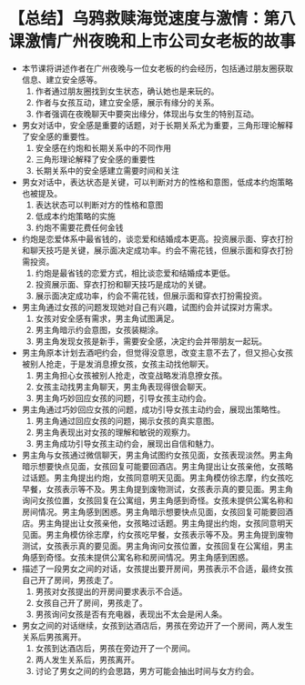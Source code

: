 # 【总结】乌鸦救赎海觉速度与激情：第八课激情广州夜晚和上市公司女老板的故事

-   本节课将讲述作者在广州夜晚与一位女老板的约会经历，包括通过朋友圈获取信息、建立安全感等。
    1.  作者通过朋友圈找到女生状态，确认她也是来玩的。
    2.  作者与女孩互动，建立安全感，展示有缘分的关系。
    3.  作者强调在夜晚聊天中要突出缘分，体现出与女生的特别互动。
-   男女对话中，安全感是重要的话题，对于长期关系尤为重要，三角形理论解释了安全感的重要性。
    1.  安全感在约炮和长期关系中的不同作用
    2.  三角形理论解释了安全感的重要性
    3.  长期关系中的安全感建立需要时间和关注
-   男女对话中，表达状态是关键，可以判断对方的性格和意图，低成本约炮策略也被提及。
    1.  表达状态可以判断对方的性格和意图
    2.  低成本约炮策略的实施
    3.  约炮不需要花费任何金钱
-   约炮是恋爱体系中最省钱的，谈恋爱和结婚成本更高。投资展示面、穿衣打扮和聊天技巧是关键，展示面决定成功率。约会不需花钱，但展示面和穿衣打扮需投资。
    1.  约炮是最省钱的恋爱方式，相比谈恋爱和结婚成本更低。
    2.  投资展示面、穿衣打扮和聊天技巧是成功的关键。
    3.  展示面决定成功率，约会不需花钱，但展示面和穿衣打扮需投资。
-   男主角通过女孩的问题发现她对自己有兴趣，试图约会并试探对方需求。
    1.  女孩对安全感有需求，男主角试图满足。
    2.  男主角暗示约会意图，女孩装糊涂。
    3.  男主角发现女孩是新手，需要安全感，决定约会并带朋友一起玩。
-   男主角原本计划去酒吧约会，但觉得没意思，改变主意不去了，但又担心女孩被别人抢走，于是发消息撩女孩，女孩主动找他聊天。
    1.  男主角担心女孩被别人抢走，改变战略发消息撩女孩。
    2.  女孩主动找男主角聊天，男主角表现得很会聊天。
    3.  男主角巧妙回应女孩的问题，引导女孩主动约会。
-   男主角通过巧妙回应女孩的问题，成功引导女孩主动约会，展现出策略性。
    1.  男主角通过回应女孩的问题，揭示女孩的真实意图。
    2.  男主角表现出对女孩的理解和敏锐的观察力。
    3.  男主角成功引导女孩主动约会，展现出自信和魅力。
-   男主角与女孩通过微信聊天，男主角试图约女孩见面，女孩表现淡然。男主角暗示想要快点见面，女孩回复可能要回酒店。男主角提出让女孩亲他，女孩略过话题。男主角提出约炮，女孩同意明天见面。男主角模仿徐志摩，约女孩吃早餐，女孩表示等不及。男主角提到废物测试，女孩表示真的要见面。男主角询问女孩位置，女孩回复在公寓组，男主角感到奇怪。女孩未提供公寓名称和房间情况。男主角感到困惑。男主角暗示想要快点见面，女孩回复可能要回酒店。男主角提出让女孩亲他，女孩略过话题。男主角提出约炮，女孩同意明天见面。男主角模仿徐志摩，约女孩吃早餐，女孩表示等不及。男主角提到废物测试，女孩表示真的要见面。男主角询问女孩位置，女孩回复在公寓组，男主角感到奇怪。女孩未提供公寓名称和房间情况。男主角感到困惑。
-   描述了一段男女之间的对话，女孩提出要开房间，男孩表示不合适，最终女孩自己开了房间，男孩走了。
    1.  男孩对女孩提出的开房间要求表示不合适。
    2.  女孩自己开了房间，男孩走了。
    3.  男孩询问女孩是否有充电器，表现出不太会是闲人条。
-   男女之间的对话继续，女孩到达酒店后，男孩在旁边开了一个房间，两人发生关系后男孩离开。
    1.  女孩到达酒店后，男孩在旁边开了一个房间。
    2.  两人发生关系后，男孩离开。
    3.  讨论了男女之间的约会思路，男方可能会抽出时间与女方约会。